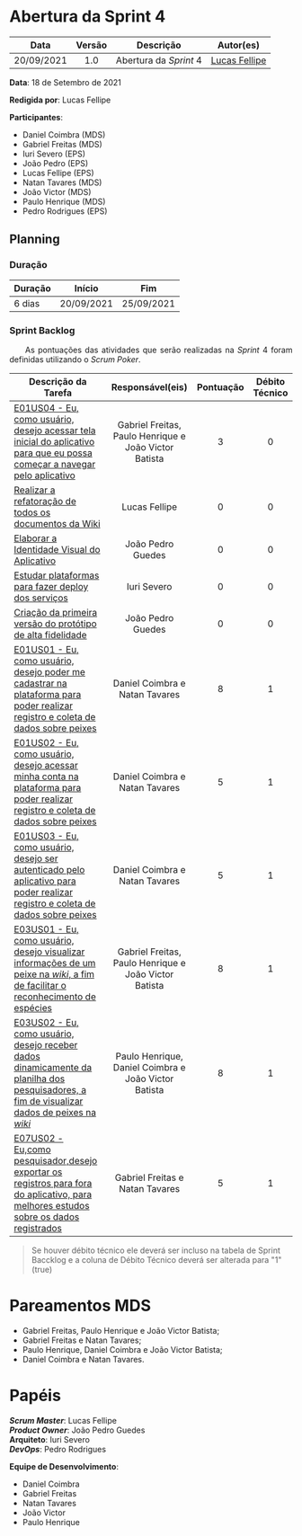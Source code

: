 # Abertura da Sprint 4

|    Data    | Versão |         Descrição         |           Autor(es)           |
| :--------: | :----: | :-----------------------: | :---------------------------: |
| 20/09/2021 |  1.0   | Abertura da *Sprint* 4 | [Lucas Fellipe](https://github.com/lucasfcm9) |

**Data**: 18 de Setembro de 2021

**Redigida por**: Lucas Fellipe

**Participantes**: 

* Daniel Coimbra (MDS)
* Gabriel Freitas (MDS)
* Iuri Severo (EPS)
* João Pedro (EPS)
* Lucas Fellipe (EPS)
* Natan Tavares (MDS)
* João Victor (MDS)
* Paulo Henrique (MDS)
* Pedro Rodrigues (EPS)

## Planning

### Duração

| Duração |   Início   |     Fim    |
| ------- | ---------- | ---------- |
| 6 dias  | 20/09/2021 | 25/09/2021 |

### Sprint Backlog

<p align="justify"> &emsp;&emsp;As pontuações das atividades que serão realizadas na <i>Sprint</i> 4 foram definidas utilizando o <i>Scrum Poker</i>.</p>

| Descrição da Tarefa | Responsável(eis) | Pontuação | Débito Técnico |
| ------------------- | :--------------: | :-------: | :------------: |
| [E01US04 - Eu, como usuário, desejo acessar tela inicial do aplicativo para que eu possa começar a navegar pelo aplicativo](https://github.com/fga-eps-mds/2021.1-Pro-Especies-Docs/issues/86) | Gabriel Freitas, Paulo Henrique e João Victor Batista | 3 | 0 |
| [Realizar a refatoração de todos os documentos da Wiki](https://github.com/fga-eps-mds/2021.1-Pro-Especies-Docs/issues/125) | Lucas Fellipe | 0 | 0 |
| [Elaborar a Identidade Visual do Aplicativo](https://github.com/fga-eps-mds/2021.1-Pro-Especies-Docs/issues/118) | João Pedro Guedes | 0 | 0 |
| [Estudar plataformas para fazer deploy dos serviços](https://github.com/fga-eps-mds/2021.1-Pro-Especies-Docs/issues/124) | Iuri Severo | 0 | 0 |
| [Criação da primeira versão do protótipo de alta fidelidade](https://github.com/fga-eps-mds/2021.1-Pro-Especies-Docs/issues/119) | João Pedro Guedes | 0 | 0 |
| [E01US01 - Eu, como usuário, desejo poder me cadastrar na plataforma para poder realizar registro e coleta de dados sobre peixes](https://github.com/fga-eps-mds/2021.1-Pro-Especies-Docs/issues/43) | Daniel Coimbra e Natan Tavares | 8 | 1 |
| [E01US02 - Eu, como usuário, desejo acessar minha conta na plataforma para poder realizar registro e coleta de dados sobre peixes](https://github.com/fga-eps-mds/2021.1-Pro-Especies-Docs/issues/45) | Daniel Coimbra e Natan Tavares | 5 | 1 |
| [E01US03 - Eu, como usuário, desejo ser autenticado pelo aplicativo para poder realizar registro e coleta de dados sobre peixes](https://github.com/fga-eps-mds/2021.1-Pro-Especies-Docs/issues/46) | Daniel Coimbra e Natan Tavares | 5 | 1 |
| [E03US01 - Eu, como usuário, desejo visualizar informações de um peixe na *wiki*, a fim de facilitar o reconhecimento de espécies](https://github.com/fga-eps-mds/2021.1-Pro-Especies-Docs/issues/77) | Gabriel Freitas, Paulo Henrique e João Victor Batista | 8 | 1 |
| [E03US02 - Eu, como usuário, desejo receber dados dinamicamente da planilha dos pesquisadores, a fim de visualizar dados de peixes na *wiki*](https://github.com/fga-eps-mds/2021.1-Pro-Especies-Docs/issues/76) | Paulo Henrique, Daniel Coimbra e João Victor Batista  | 8 | 1 |
| [E07US02 - Eu,como pesquisador,desejo exportar os registros para fora do aplicativo, para melhores estudos sobre os dados registrados](https://github.com/fga-eps-mds/2021.1-Pro-Especies-Docs/issues/85) |            Gabriel Freitas e Natan Tavares            | 5 | 1 |

> Se houver débito técnico ele deverá ser incluso na tabela de Sprint Baccklog e a coluna de Débito Técnico deverá ser alterada para "1" (true)

# Pareamentos MDS
* Gabriel Freitas, Paulo Henrique e João Victor Batista;
* Gabriel Freitas e Natan Tavares;
* Paulo Henrique, Daniel Coimbra e João Victor Batista;
* Daniel Coimbra e Natan Tavares.

# Papéis
***Scrum Master***: Lucas Fellipe<br>
***Product Owner***: João Pedro Guedes<br>
**Arquiteto**: Iuri Severo<br>
***DevOps***: Pedro Rodrigues<br>

**Equipe de Desenvolvimento**:
* Daniel Coimbra
* Gabriel Freitas
* Natan Tavares
* João Victor
* Paulo Henrique